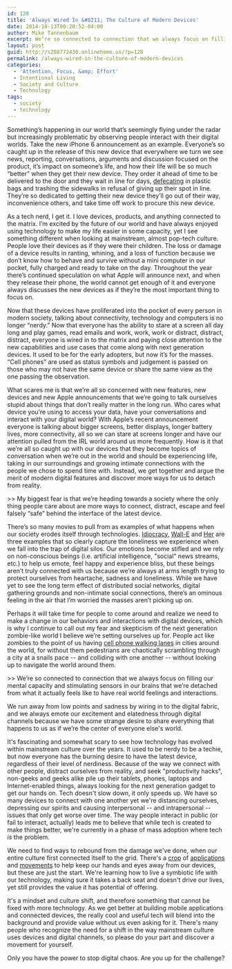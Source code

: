 ```yaml
---
id: 128
title: 'Always Wired In &#8211; The Culture of Modern Devices'
date: 2014-10-13T00:20:52-04:00
author: Mike Tannenbaum
excerpt: We’re so connected to connection that we always focus on filling our mental capacity and stimulating sensors in our brains that we’re detached from what it actually feels like to have real world feelings and interactions.
layout: post
guid: http://s288772430.onlinehome.us/?p=128
permalink: /always-wired-in-the-culture-of-modern-devices
categories:
  - 'Attention, Focus, &amp; Effort'
  - Intentional Living
  - Society and Culture
  - Technology
tags:
  - society
  - technology
---
```

Something’s happening in our world that’s seemingly flying under the radar but increasingly problematic by observing people interact with their digital worlds. Take the new iPhone 6 announcement as an example. Everyone’s so caught up in the release of this new device that everywhere we turn we see news, reporting, conversations, arguments and discussion focused on the product, it’s impact on someone’s life, and how their life will be so much “better” when they get their new device. They order it ahead of time to be delivered to the door and they wait in line for days, [defecating](http://9to5mac.com/2014/09/20/iphone-6-lines-video-chinese-mafia/) in plastic bags and trashing the sidewalks in refusal of giving up their spot in line. They’re so dedicated to getting their new device they’ll go out of their way, inconvenience others, and take time off work to procure this new device.

As a tech nerd, I get it. I love devices, products, and anything connected to the matrix. I’m excited by the future of our world and have always enjoyed using technology to make my life easier in some capacity, yet I see something different when looking at mainstream, almost pop-tech culture. People love their devices as if they were their children. The loss or damage of a device results in ranting, whining, and a loss of function because we don’t know how to behave and survive without a mini computer in our pocket, fully charged and ready to take on the day. Throughout the year there’s continued speculation on what Apple will announce next, and when they release their phone, the world cannot get enough of it and everyone always discusses the new devices as if they’re the most important thing to focus on.

Now that these devices have proliferated into the pocket of every person in modern society, talking about connectivity, technology and computers is no longer “nerdy.” Now that everyone has the ability to stare at a screen all day long and play games, read emails and work, work, work or distract, distract, distract, everyone is wired in to the matrix and paying close attention to the new capabilities and use cases that come along with next generation devices. It used to be for the early adopters, but now it’s for the masses. “Cell phones” are used as status symbols and judgement is passed on those who may not have the same device or share the same view as the one passing the observation.

What scares me is that we’re all so concerned with new features, new devices and new Apple announcements that we’re going to talk ourselves stupid about things that don’t really matter in the long run. Who cares what device you’re using to access your data, have your conversations and interact with your digital world? With Apple’s recent announcement everyone is talking about bigger screens, better displays, longer battery lives, more connectivity, all so we can stare at screens longer and have our attention pulled from the IRL world around us more frequently. How is it that we’re all so caught up with our devices that they become topics of conversation when we’re out in the world and should be experiencing life, taking in our surroundings and growing intimate connections with the people we chose to spend time with. Instead, we get together and argue the merit of modern digital features and discover more ways for us to detach from reality.

&gt;&gt; My biggest fear is that we’re heading towards a society where the only thing people care about are more ways to connect, distract, escape and feel falsely “safe” behind the interface of the latest device.

There’s so many movies to pull from as examples of what happens when our society erodes itself through technologies. [Idiocracy](http://en.wikipedia.org/wiki/Idiocracy), [Wall-E](http://www.imdb.com/title/tt0910970/) and [Her](http://www.imdb.com/title/tt1798709/) are three examples that so clearly capture the loneliness we experience when we fall into the trap of digital silos. Our emotions become stifled and we rely on non-conscious beings (i.e. artificial intelligence, "social" news streams, etc.) to help us emote, feel happy and experience bliss, but these beings aren’t truly connected with us because we’re always at arms length trying to protect ourselves from heartache, sadness and loneliness. While we have yet to see the long term effect of distributed social networks, digital gathering grounds and non-intimate social connections, there’s an ominous feeling in the air that I’m worried the masses aren’t picking up on.

Perhaps it will take time for people to come around and realize we need to make a change in our behaviors and interactions with digital devices, which is why I continue to call out my fear and skepticism of the next generation zombie-like world I believe we’re setting ourselves up for. People act like zombies to the point of us having [cell phone walking lanes](http://time.com/3376782/chongqing-smartphone-sidewalk-meixin-group/) in cities around the world, for without them pedestrians are chaotically scrambling through a city at a snails pace -- and colliding with one another -- without looking up to navigate the world around them.

&gt;&gt; We’re so connected to connection that we always focus on filling our mental capacity and stimulating sensors in our brains that we’re detached from what it actually feels like to have real world feelings and interactions.

We run away from low points and sadness by wiring in to the digital fabric, and we always emote our excitement and elatedness through digital channels because we have some strange desire to share everything that happens to us as if we’re the center of everyone else's world.

It's fascinating and somewhat scary to see how technology has evolved within mainstream culture over the years. It used to be nerdy to be a techie, but now everyone has the burning desire to have the latest device, regardless of their level of nerdiness. Because of the way we connect with other people, distract ourselves from reality, and seek "productivity hacks", non-geeks and geeks alike pile up their tablets, phones, laptops and Internet-enabled things, always looking for the next generation gadget to get our hands on. Tech doesn't slow down, it only speeds up. We have so many devices to connect with one another yet we're distancing ourselves, depressing our spirits and causing interpersonal -- and intrapersonal -- issues that only get worse over time. The way people interact in public (or fail to interact, actually) leads me to believe that while tech is created to make things better, we're currently in a phase of mass adoption where tech *is* the problem.

We need to find ways to rebound from the damage we've done, when our entire culture first connected itself to the grid. There's a [crop](http://www.forestapp.cc/) of [applications](http://offtime.co/) and [movements](http://www.sabbathmanifesto.org/) to help keep our hands and eyes away from our devices, but these are just the start. We're learning how to live a symbiotic life with our technology, making sure it takes a back seat and doesn't drive our lives, yet still provides the value it has potential of offering.

It's a mindset and culture shift, and therefore something that cannot be fixed with more technology. As we get better at building mobile applications and connected devices, the really cool and useful tech will blend into the background and provide value without us even asking for it. There's many people who recognize the need for a shift in the way mainstream culture uses devices and digital channels, so please do your part and discover a movement for yourself.

Only you have the power to stop digital chaos. Are you up for the challenge?